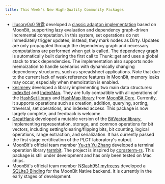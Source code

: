 ```yaml
---
title: This Week's New High-Quality Community Packages
---
```


- [illusory0x0 猗露](https://github.com/illusory0x0) developed a [classic adapton implementation](https://github.com/moonbit-community/adapton.mbt) based on MoonBit, supporting lazy evaluation and dependency graph-driven incremental computation. In this system, set operations do not immediately trigger updates; instead, they mark nodes as Dirty. Updates are only propagated through the dependency graph and necessary computations are performed when get is called. The dependency graph is automatically built during the first call to Thunk::get and uses a global stack to track dependencies. The implementation also supports node memoization to handle scenarios with dynamically changing dependency structures, such as spreadsheet applications. Note that due to the current lack of weak reference features in MoonBit, memory leaks may occur, especially when memoization is enabled.
- [kesmeey](https://github.com/kesmeey) developed a library implementing two main data structures: [IndexSet](https://github.com/moonbit-community/IndexSet) and [IndexMap](https://github.com/moonbit-community/IndexMap). They are fully compatible with all operations of the [HashSet library](https://github.com/moonbitlang/core/tree/main/hashset) and [HashMap library](https://github.com/moonbitlang/core/tree/main/hashmap) from [MoonBit Core](https://github.com/moonbitlang/core). Currently, it supports operations such as creation, addition, querying, sorting, traversal, set operations, and indexed access. This package is now largely complete, and feedback is welcome.
- [GreatHank](https://github.com/GreatHank) developed a mutable version of the [BitVector library](https://github.com/GreatHank/moonbit-BitVector), implementing representation, storage, and common operations for bit vectors, including setting/clearing/flipping bits, bit counting, logical operations, range extraction, and serialization. It has currently passed the first stage certification of the PLCT laboratory's output.
- MoonBit's official team member [Yu-zh Yu Zhang](https://github.com/Yu-zh) developed a terminal operation library [termbit](https://github.com/Yu-zh/termbit). The project is inspired by [corssterm-rs](https://github.com/crossterm-rs/crossterm). This package is still under development and has only been tested on Mac chips.
- MoonBit's official team member [NSlash951 myfreess](https://github.com/myfreess) developed a [SQLite3 Binding](https://github.com/myfreess/sqlite3.mbt) for the MoonBit Native backend. It is currently in the early stages of development.
